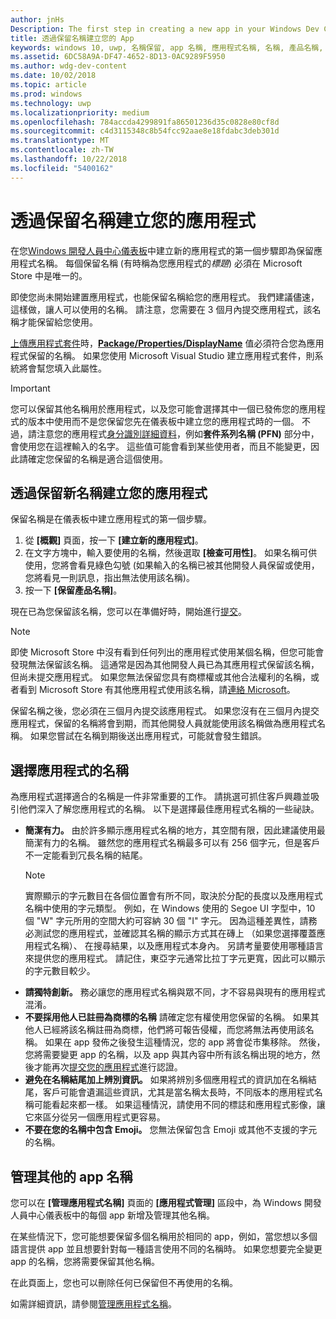 ```yaml
---
author: jnHs
Description: The first step in creating a new app in your Windows Dev Center dashboard is reserving an app name. See how to reserve app names and find suggestions for choosing a great name for your app.
title: 透過保留名稱建立您的 App
keywords: windows 10, uwp, 名稱保留, app 名稱, 應用程式名稱, 名稱, 產品名稱, 命名, 保留名稱, 標題
ms.assetid: 6DC58A9A-DF47-4652-8D13-0AC9289F5950
ms.author: wdg-dev-content
ms.date: 10/02/2018
ms.topic: article
ms.prod: windows
ms.technology: uwp
ms.localizationpriority: medium
ms.openlocfilehash: 784accda4299891fa86501236d35c0828e80cf8d
ms.sourcegitcommit: c4d3115348c8b54fcc92aae8e18fdabc3deb301d
ms.translationtype: MT
ms.contentlocale: zh-TW
ms.lasthandoff: 10/22/2018
ms.locfileid: "5400162"
---
```

# <a name="create-your-app-by-reserving-a-name"></a>透過保留名稱建立您的應用程式

在您[Windows 開發人員中心儀表板](https://partner.microsoft.com/dashboard)中建立新的應用程式的第一個步驟即為保留應用程式名稱。 每個保留名稱 (有時稱為您應用程式的*標題*) 必須在 Microsoft Store 中是唯一的。

即使您尚未開始建置應用程式，也能保留名稱給您的應用程式。 我們建議儘速，這樣做，讓人可以使用的名稱。 請注意，您需要在 3 個月內提交應用程式，該名稱才能保留給您使用。

[上傳應用程式套件](upload-app-packages.md)時，[**Package/Properties/DisplayName**](https://docs.microsoft.com/uwp/schemas/appxpackage/uapmanifestschema/element-displayname) 值必須符合您為應用程式保留的名稱。 如果您使用 Microsoft Visual Studio 建立應用程式套件，則系統將會幫您填入此屬性。

> [!IMPORTANT]
> 您可以保留其他名稱用於應用程式，以及您可能會選擇其中一個已發佈您的應用程式的版本中使用而不是您保留您先在儀表板中建立您的應用程式時的一個。 不過，請注意您的應用程式[身分識別詳細資料](view-app-identity-details.md)，例如**套件系列名稱 (PFN)** 部分中，會使用您在這裡輸入的名字。 這些值可能會看到某些使用者，而且不能變更，因此請確定您保留的名稱是適合這個使用。


## <a name="create-your-app-by-reserving-a-new-name"></a>透過保留新名稱建立您的應用程式

保留名稱是在儀表板中建立應用程式的第一個步驟。 

1.  從 **\[概觀\]** 頁面，按一下 **\[建立新的應用程式\]**。
2.  在文字方塊中，輸入要使用的名稱，然後選取 **\[檢查可用性\]**。 如果名稱可供使用，您將會看見綠色勾號 (如果輸入的名稱已被其他開發人員保留或使用，您將看見一則訊息，指出無法使用該名稱)。
3.  按一下 **\[保留產品名稱\]**。

現在已為您保留該名稱，您可以在準備好時，開始進行[提交](app-submissions.md)。 

> [!NOTE]
> 即使 Microsoft Store 中沒有看到任何列出的應用程式使用某個名稱，但您可能會發現無法保留該名稱。 這通常是因為其他開發人員已為其應用程式保留該名稱，但尚未提交應用程式。 如果您無法保留您具有商標權或其他合法權利的名稱，或者看到 Microsoft Store 有其他應用程式使用該名稱，請[連絡 Microsoft](http://go.microsoft.com/fwlink/p/?LinkId=233777)。

保留名稱之後，您必須在三個月內提交該應用程式。 如果您沒有在三個月內提交應用程式，保留的名稱將會到期，而其他開發人員就能使用該名稱做為應用程式名稱。 如果您嘗試在名稱到期後送出應用程式，可能就會發生錯誤。


## <a name="choosing-your-apps-name"></a>選擇應用程式的名稱

為應用程式選擇適合的名稱是一件非常重要的工作。 請挑選可抓住客戶興趣並吸引他們深入了解您應用程式的名稱。 以下是選擇最佳應用程式名稱的一些祕訣。

-   **簡潔有力。** 由於許多顯示應用程式名稱的地方，其空間有限，因此建議使用最簡潔有力的名稱。 雖然您的應用程式名稱最多可以有 256 個字元，但是客戶不一定能看到冗長名稱的結尾。
    > [!NOTE]
    > 實際顯示的字元數目在各個位置會有所不同，取決於分配的長度以及應用程式名稱中使用的字元類型。 例如，在 Windows 使用的 Segoe UI 字型中，10 個 "W" 字元所用的空間大約可容納 30 個 "I" 字元。 因為這種差異性，請務必測試您的應用程式，並確認其名稱的顯示方式其在磚上 （如果您選擇覆蓋應用程式名稱）、 在搜尋結果，以及應用程式本身內。 另請考量要使用哪種語言來提供您的應用程式。 請記住，東亞字元通常比拉丁字元更寬，因此可以顯示的字元數目較少。
-   **請獨特創新。** 務必讓您的應用程式名稱與眾不同，才不容易與現有的應用程式混淆。
-   **不要採用他人已註冊為商標的名稱** 請確定您有權使用您保留的名稱。 如果其他人已經將該名稱註冊為商標，他們將可報告侵權，而您將無法再使用該名稱。 如果在 app 發佈之後發生這種情況，您的 app 將會從市集移除。 然後，您將需要變更 app 的名稱，以及 app 與其內容中所有該名稱出現的地方，然後才能再次[提交您的應用程式](app-submissions.md)進行認證。
-   **避免在名稱結尾加上辨別資訊。** 如果將辨別多個應用程式的資訊加在名稱結尾，客戶可能會遺漏這些資訊，尤其是當名稱太長時，不同版本的應用程式名稱可能看起來都一樣。 如果這種情況，請使用不同的標誌和應用程式影像，讓它來區分從另一個應用程式更容易。
-   **不要在您的名稱中包含 Emoji。** 您無法保留包含 Emoji 或其他不支援的字元的名稱。


## <a name="manage-additional-app-names"></a>管理其他的 app 名稱

您可以在 **\[管理應用程式名稱\]** 頁面的 **\[應用程式管理\]** 區段中，為 Windows 開發人員中心儀表板中的每個 app 新增及管理其他名稱。

在某些情況下，您可能想要保留多個名稱用於相同的 app，例如，當您想以多個語言提供 app 並且想要針對每一種語言使用不同的名稱時。 如果您想要完全變更 app 的名稱，您將需要保留其他名稱。

在此頁面上，您也可以刪除任何已保留但不再使用的名稱。

如需詳細資訊，請參閱[管理應用程式名稱](manage-app-names.md)。

 

 




